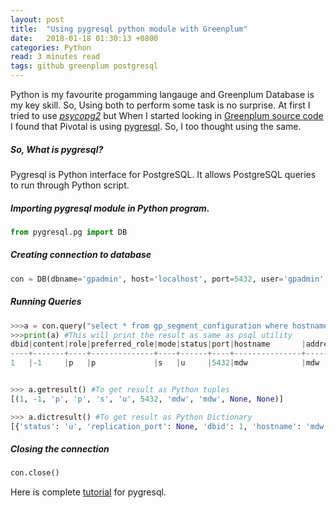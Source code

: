 ```yaml
---
layout: post
title:  "Using pygresql python module with Greenplum"
date:   2018-01-18 01:30:13 +0800
categories: Python
read: 3 minutes read
tags: github greenplum postgresql
---
```


Python is my favourite progamming langauge and Greenplum Database is my key skill. So, Using both to perform some task is no surprise. At first I tried to use [_psycopg2_](http://initd.org/psycopg/) but When I started looking in [Greenplum source code](https://github.com/greenplum-db/gpdb) I found that Pivotal is using [pygresql](http://www.pygresql.org). So, I too thought using the same.

##### So, What is pygresql?
Pygresql is Python interface for PostgreSQL. It allows PostgreSQL queries to run through Python script.

##### Importing pygresql module in Python program.

```python
from pygresql.pg import DB
```

##### Creating connection to database

```python
con = DB(dbname='gpadmin', host='localhost', port=5432, user='gpadmin', passwd='changeme')
```

##### Running Queries 

```python
>>>a = con.query("select * from gp_segment_configuration where hostname=mdw")
>>>print(a) #This will print the result as same as psql utility
dbid|content|role|preferred_role|mode|status|port|hostname       |address|replication_port|san_mounts
----+-------+----+--------------+----+------+----+---------------+-------+----------------+----------
1   |-1     |p   |p             |s   |u     |5432|mdw            |mdw    |                |


>>> a.getresult() #To get result as Python tuples
[(1, -1, 'p', 'p', 's', 'u', 5432, 'mdw', 'mdw', None, None)]

>>> a.dictresult() #To get result as Python Dictionary
[{'status': 'u', 'replication_port': None, 'dbid': 1, 'hostname': 'mdw', 'preferred_role': 'p', 'content': -1, 'role': 'p', 'mode': 's', 'address': 'mdw', 'san_mounts': None, 'port': 5432}]
```



##### Closing the connection

```python
con.close()
```

Here is complete [tutorial](http://www.pygresql.org/contents/tutorial.html) for pygresql.
